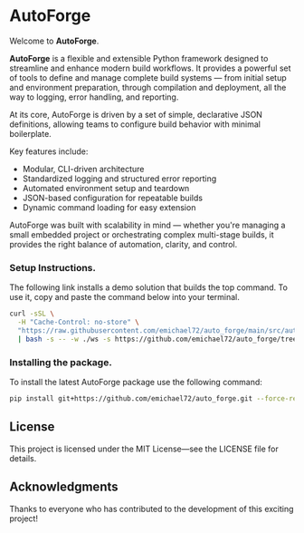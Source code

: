 # AutoForge

Welcome to **AutoForge**.

**AutoForge** is a flexible and extensible Python framework designed to streamline and enhance modern build workflows. It provides a powerful set of tools to define and manage complete build systems — from initial setup and environment preparation, through compilation and deployment, all the way to logging, error handling, and reporting.

At its core, AutoForge is driven by a set of simple, declarative JSON definitions, allowing teams to configure build behavior with minimal boilerplate.

Key features include:

- Modular, CLI-driven architecture
- Standardized logging and structured error reporting
- Automated environment setup and teardown
- JSON-based configuration for repeatable builds
- Dynamic command loading for easy extension

AutoForge was built with scalability in mind — whether you're managing a small embedded project or orchestrating complex multi-stage builds, it provides the right balance of automation, clarity, and control.

### Setup Instructions.

The following link installs a demo solution that builds the top command.
To use it, copy and paste the command below into your terminal.

```bash
curl -sSL \
  -H "Cache-Control: no-store" \
  "https://raw.githubusercontent.com/emichael72/auto_forge/main/src/auto_forge/resources/shared/bootstrap.sh" \
  | bash -s -- -w ./ws -s https://github.com/emichael72/auto_forge/tree/main/src/auto_forge/resources/samples/top
```

### Installing the package.

To  install the latest AutoForge package use the following command:
```bash
pip install git+https://github.com/emichael72/auto_forge.git --force-reinstall
```

## License

This project is licensed under the MIT License—see the LICENSE file for details.

## Acknowledgments

Thanks to everyone who has contributed to the development of this exciting project!

